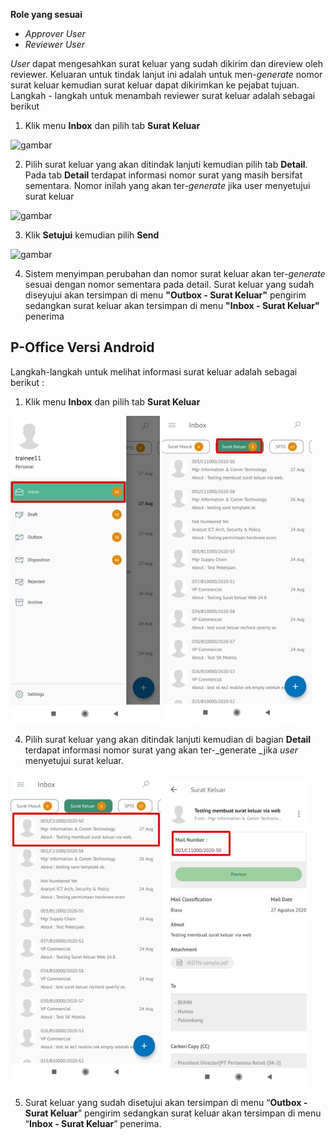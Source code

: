 **Role yang sesuai**

- *Approver User*
- *Reviewer User*

*User* dapat mengesahkan surat keluar yang sudah dikirim dan direview oleh reviewer. Keluaran untuk tindak lanjut ini adalah untuk men-*generate* nomor surat keluar kemudian surat keluar dapat dikirimkan ke pejabat tujuan. Langkah - langkah untuk menambah reviewer surat keluar adalah sebagai berikut

1. Klik menu **Inbox** dan pilih tab **Surat Keluar**

![gambar](SC_Surat_Keluar/SK52.png)

2. Pilih surat keluar yang akan ditindak lanjuti kemudian pilih tab **Detail**. Pada tab **Detail** terdapat informasi nomor surat yang masih bersifat sementara. Nomor inilah yang akan ter-*generate* jika user menyetujui surat keluar

![gambar](SC_Surat_Keluar/SK53.png)

3. Klik **Setujui** kemudian pilih **Send**

![gambar](SC_Surat_Keluar/SK54.png)

4. Sistem menyimpan perubahan dan nomor surat keluar akan ter-*generate* sesuai dengan nomor sementara pada detail. Surat keluar yang sudah diseyujui akan tersimpan di menu **"Outbox - Surat Keluar"** pengirim sedangkan surat keluar akan tersimpan di menu **"Inbox - Surat Keluar"** penerima










## **P-Office Versi Android**

Langkah-langkah untuk melihat informasi surat keluar adalah sebagai berikut :

1. Klik menu **Inbox** dan pilih tab **Surat Keluar**

![gambar](SuratKeluar/SK_Android/NomorSK\A01.jpg) ![gambar](SuratKeluar/SK_Android/NomorSK\A02.jpg)

4. Pilih surat keluar yang akan ditindak lanjuti kemudian di bagian **Detail** terdapat informasi nomor surat yang akan ter-_generate _jika _user_ menyetujui surat keluar.

![gambar](SuratKeluar/SK_Android/NomorSK\A03.jpg) ![gambar](SuratKeluar/SK_Android/NomorSK\A04.jpg)

5. Surat keluar yang sudah disetujui akan tersimpan di menu “**Outbox - Surat Keluar**” pengirim sedangkan surat keluar akan tersimpan di menu “**Inbox - Surat Keluar**” penerima.